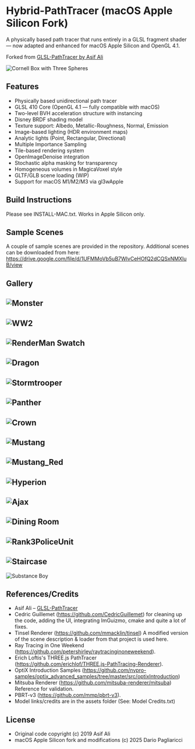 
Hybrid-PathTracer (macOS Apple Silicon Fork)
=============================================

A physically based path tracer that runs entirely in a GLSL fragment shader — now adapted and enhanced for macOS Apple Silicon and OpenGL 4.1.

Forked from [GLSL-PathTracer by Asif Ali](https://github.com/knightcrawler25/GLSL-PathTracer)

![Cornell Box with Three Spheres](./screenshots/cornell_box_three_spheres.jpg)

Features
--------
- Physically based unidirectional path tracer
- GLSL 410 Core (OpenGL 4.1 — fully compatible with macOS)
- Two-level BVH acceleration structure with instancing
- Disney BRDF shading model
- Texture support: Albedo, Metallic-Roughness, Normal, Emission
- Image-based lighting (HDR environment maps)
- Analytic lights (Point, Rectangular, Directional)
- Multiple Importance Sampling
- Tile-based rendering system
- OpenImageDenoise integration
- Stochastic alpha masking for transparency
- Homogeneous volumes in MagicaVoxel style
- GLTF/GLB scene loading (WIP)
- Support for macOS M1/M2/M3 via gl3wApple

Build Instructions
--------
Please see INSTALL-MAC.txt. Works in Apple Silicon only. 

Sample Scenes
--------
A couple of sample scenes are provided in the repository. Additional scenes can be downloaded from here:
https://drive.google.com/file/d/1UFMMoVb5uB7WIvCeHOfQ2dCQSxNMXluB/view

Gallery
--------
![Monster](./screenshots/Monster.jpg)
--------
![WW2](./screenshots/ww2.jpg)
--------
![RenderMan Swatch](./screenshots/Renderman_swatch.jpg)
--------
![Dragon](./screenshots/dragon.jpg)
--------
![Stormtrooper](./screenshots/stormtrooper.jpg)
--------
![Panther](./screenshots/panther.jpg)
--------
![Crown](./screenshots/crown.jpg)
--------
![Mustang](./screenshots/Mustang.jpg)
--------
![Mustang_Red](./screenshots/Mustang_Red.jpg)
--------
![Hyperion](./screenshots/hyperion.jpg)
--------
![Ajax](./screenshots/ajax_materials.jpg)
--------
![Dining Room](./screenshots/DiningRoom.jpg)
--------
![Rank3PoliceUnit](./screenshots/rank3police_color_corrected.jpg)
--------
![Staircase](./screenshots/staircase.jpg)
--------
![Substance Boy](./screenshots/MeetMat_Maps.jpg)

References/Credits
--------

- Asif Ali – [GLSL-PathTracer](https://github.com/knightcrawler25/GLSL-PathTracer) 
- Cedric Guillemet (https://github.com/CedricGuillemet) for cleaning up the code, adding the UI, integrating ImGuizmo, cmake and quite a lot of fixes.
- Tinsel Renderer (https://github.com/mmacklin/tinsel) A modified version of the scene description & loader from that project is used here.
- Ray Tracing in One Weekend (https://github.com/petershirley/raytracinginoneweekend).
- Erich Loftis's THREE.js PathTracer (https://github.com/erichlof/THREE.js-PathTracing-Renderer).
- OptiX Introduction Samples (https://github.com/nvpro-samples/optix_advanced_samples/tree/master/src/optixIntroduction)
- Mitsuba Renderer (https://github.com/mitsuba-renderer/mitsuba) Reference for validation.
- PBRT-v3 (https://github.com/mmp/pbrt-v3).
- Model links/credits are in the assets folder (See: Model Credits.txt)

License 
-------

- Original code copyright (c) 2019 Asif Ali
- macOS Apple Silicon fork and modifications (c) 2025 Dario Pagliaricci
